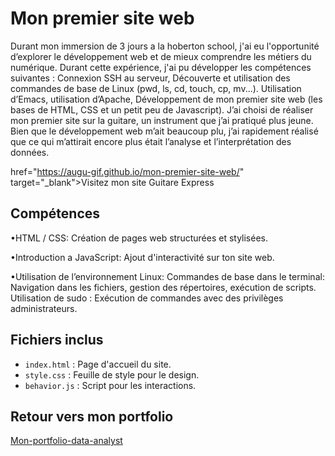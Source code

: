 # Mon premier site web
Durant mon immersion de 3 jours a la hoberton school, j'ai eu l'opportunité d’explorer le développement web et de mieux comprendre les métiers du numérique. Durant cette expérience, j'ai pu développer les compétences suivantes : Connexion SSH au serveur, Découverte et utilisation des commandes de base de Linux (pwd, ls, cd, touch, cp, mv...). Utilisation d’Emacs, utilisation d’Apache, Développement de mon premier site web (les bases de HTML, CSS et un petit peu de Javascript). J’ai choisi de réaliser mon premier site sur la guitare, un instrument que j’ai pratiqué plus jeune. Bien que le développement web m’ait beaucoup plu, j’ai rapidement réalisé que ce qui m’attirait encore plus était l’analyse et l’interprétation des données.


<a>href="https://augu-gif.github.io/mon-premier-site-web/" target="_blank">Visitez mon site Guitare Express</a>

## Compétences
•HTML / CSS: Création de pages web structurées et stylisées.

•Introduction a JavaScript: Ajout d'interactivité sur ton site web.

•Utilisation de l’environnement Linux:
Commandes de base dans le terminal: Navigation dans les fichiers, gestion des répertoires, exécution de scripts.
Utilisation de sudo : Exécution de commandes avec des privilèges administrateurs.

## Fichiers inclus
- `index.html` : Page d'accueil du site.
- `style.css` : Feuille de style pour le design.
- `behavior.js` : Script pour les interactions.

## Retour vers mon portfolio

[Mon-portfolio-data-analyst](https://github.com/augu-gif/mon-portfolio-data-analyst)
